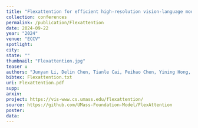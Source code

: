 ```yaml
---
title: "Flexattention for efficient high-resolution vision-language models"
collection: conferences
permalink: /publication/Flexattention
date: 2024-09-22
year: "2024"
venue: "ECCV"
spotlight:
city: 
state: ""
thumbnail: "Flexattention.jpg"
teaser : 
authors: "Junyan Li, Delin Chen, Tianle Cai, Peihao Chen, Yining Hong, Zhenfang Chen, Yikang Shen, Chuang Gan"
bibtex: Flexattention.txt
uri: Flexattention.pdf
supp:
arxiv: 
project: https://vis-www.cs.umass.edu/flexattention/
source: https://github.com/UMass-Foundation-Model/FlexAttention
poster: 
data:
---
```

